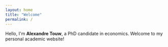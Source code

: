 ```yaml
---
layout: home
title: "Welcome"
permalink: /
---
```


Hello, I'm **Alexandre Touw**, a PhD candidate in economics. Welcome to my personal academic website!